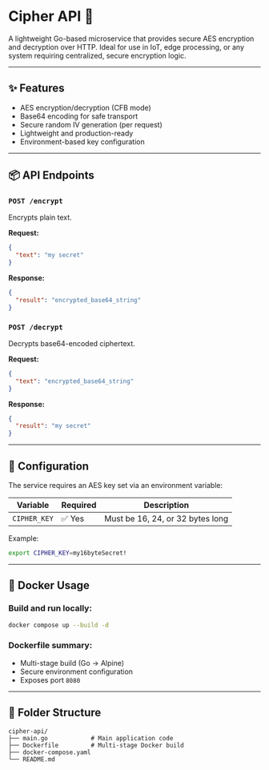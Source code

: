 # Cipher API 🔐

A lightweight Go-based microservice that provides secure AES encryption and decryption over HTTP. Ideal for use in IoT, edge processing, or any system requiring centralized, secure encryption logic.

---

## ✨ Features

* AES encryption/decryption (CFB mode)
* Base64 encoding for safe transport
* Secure random IV generation (per request)
* Lightweight and production-ready
* Environment-based key configuration

---

## 📦 API Endpoints

### `POST /encrypt`

Encrypts plain text.

**Request:**

```json
{
  "text": "my secret"
}
```

**Response:**

```json
{
  "result": "encrypted_base64_string"
}
```

### `POST /decrypt`

Decrypts base64-encoded ciphertext.

**Request:**

```json
{
  "text": "encrypted_base64_string"
}
```

**Response:**

```json
{
  "result": "my secret"
}
```

---

## 🔧 Configuration

The service requires an AES key set via an environment variable:

| Variable     | Required | Description                      |
| ------------ | -------- | -------------------------------- |
| `CIPHER_KEY` | ✅ Yes    | Must be 16, 24, or 32 bytes long |

Example:

```bash
export CIPHER_KEY=my16byteSecret!
```

---

## 🐳 Docker Usage

### Build and run locally:

```bash
docker compose up --build -d
```

### Dockerfile summary:

* Multi-stage build (Go → Alpine)
* Secure environment configuration
* Exposes port `8080`

---

## 📁 Folder Structure

```
cipher-api/
├── main.go            # Main application code
├── Dockerfile         # Multi-stage Docker build
├── docker-compose.yaml
└── README.md
```
